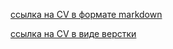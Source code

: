 [ссылка на CV в формате markdown](https://nicolas-baranovskiy.github.io/rsschool-cv/cv)

[ссылка на CV в виде верстки](https://nicolas-baranovskiy.github.io/rsschool-cv/)

